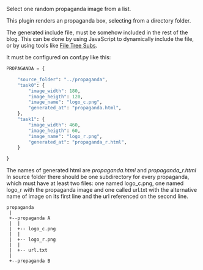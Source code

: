 Select one random propaganda image from a list.

This plugin renders an propaganda box, selecting from a directory folder.

The generated include file, must be somehow included in the rest of the blog. This can be done by using JavaScript to dynamically include the file, or by using tools like [File Tree Subs](https://github.com/felixfontein/filetreesubs/).

It must be configured on conf.py like this:

```python
PROPAGANDA = {

    "source_folder": "../propaganda",    
    "task0": {
        "image_width": 180,
        "image_heigth": 120,
        "image_name": "logo_c.png",
        "generated_at": "propaganda.html",
    },
    "task1": {
        "image_width": 460,
        "image_heigth": 60,
        "image_name": "logo_r.png",
        "generated_at": "propaganda_r.html",
    }

}
```
The names of generated html are *propaganda.html* and *propaganda_r.html*
In source folder there should be one subdirectory for every propaganda, which must have at least two files: one named logo_c.png, one named logo_r with the propaganda image and one called url.txt with the alternative name of image on its first line and the url referenced on the second line.

```
propaganda
 |
 +--propaganda A
 |  |
 |  +-- logo_c.png
 |  |
 |  +-- logo_r.png
 |  |
 |  +-- url.txt
 |
 +--propaganda B
 ```